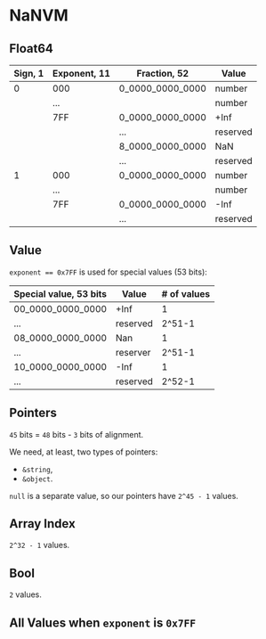 # NaNVM

## Float64

|Sign, 1|Exponent, 11|Fraction, 52    |Value   |
|-------|------------|----------------|--------|
|0      |000         |0_0000_0000_0000|number  |
|       |...         |                |number  |
|       |7FF         |0_0000_0000_0000|+Inf    |
|       |            |...             |reserved|
|       |            |8_0000_0000_0000|NaN     |
|       |            |...             |reserved|
|1      |000         |0_0000_0000_0000|number  |
|       |...         |                |number  |
|       |7FF         |0_0000_0000_0000|-Inf    |
|       |            |...             |reserved|

## Value

`exponent == 0x7FF` is used for special values (53 bits):

|Special value, 53 bits|Value   |# of values  |
|----------------------|--------|-------------|
|00_0000_0000_0000     |+Inf    |     1       |
|...                   |reserved|2^51-1       |
|08_0000_0000_0000     |Nan     |     1       |
|...                   |reserver|2^51-1       |
|10_0000_0000_0000     |-Inf    |     1       |
|...                   |reserved|2^52-1       |

## Pointers

`45` bits = `48` bits - `3` bits of alignment.

We need, at least, two types of pointers:
- `&string`,
- `&object`.

`null` is a separate value, so our pointers have `2^45 - 1` values.

## Array Index

`2^32 - 1` values.

## Bool

`2` values.

## All Values when `exponent` is `0x7FF`

